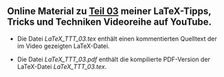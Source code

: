 ## Online Material zu [Teil 03](https://youtu.be/qlvRS5T9Q-4) meiner LaTeX-Tipps, Tricks und Techniken Videoreihe auf YouTube.

- Die Datei *LaTeX_TTT_03.tex* enthält einen kommentierten Quelltext der im
  Video gezeigten LaTeX-Datei.

- Die Datei *LaTeX_TTT_03.pdf* enthält die kompilierte PDF-Version der
  LaTeX-Datei *LaTeX_TTT_03.tex*.
